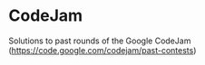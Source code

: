 # CodeJam
Solutions to past rounds of the Google CodeJam (https://code.google.com/codejam/past-contests)
